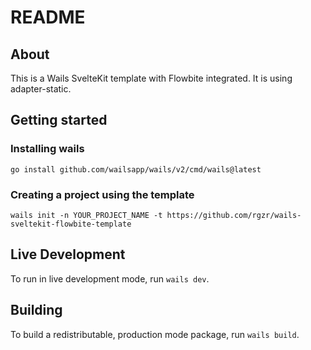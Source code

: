 # README

## About

This is a Wails SvelteKit template with Flowbite integrated.
It is using adapter-static. 

## Getting started

### Installing wails

```
go install github.com/wailsapp/wails/v2/cmd/wails@latest
```

### Creating a project using the template

```
wails init -n YOUR_PROJECT_NAME -t https://github.com/rgzr/wails-sveltekit-flowbite-template
```

## Live Development

To run in live development mode, run `wails dev`.

## Building

To build a redistributable, production mode package, run `wails build`.
